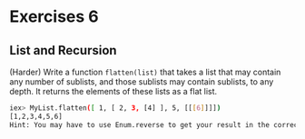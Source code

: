 # Exercises 6

## List and Recursion

(Harder) Write a function ```flatten(list)``` that takes a list that may contain any number of sublists, and those sublists may contain sublists, to any depth. It returns the elements of these lists as a flat list.

```bash
iex> MyList.flatten([ 1, [ 2, 3, [4] ], 5, [[[6]]]])
[1,2,3,4,5,6]
Hint: You may have to use Enum.reverse to get your result in the correct order.
```
